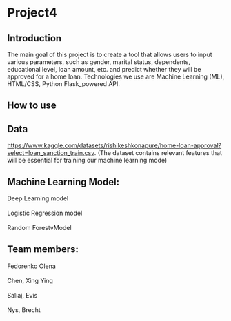 # Project4

## Introduction

The main goal of this project is to create a tool that allows users to input various parameters, such as gender, marital status, dependents, educational level, loan amount, etc. and predict whether they will be approved for a home loan. Technologies we use are Machine Learning (ML), HTML/CSS, Python Flask_powered API. 

## How to use


## Data

https://www.kaggle.com/datasets/rishikeshkonapure/home-loan-approval?select=loan_sanction_train.csv. (The dataset contains relevant features that will be essential for training our machine learning mode)


## Machine Learning Model:

Deep Learning model <br>
<br> Logistic Regression model <br>
<br> Random ForestvModel

## Team members:

 Fedorenko Olena <br>
<br> Chen, Xing Ying <br>
<br> Saliaj, Evis <br>
<br> Nys, Brecht 
